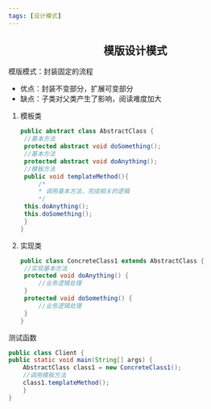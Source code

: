 ```yaml
---
tags: [设计模式]
---
```

## <center>模版设计模式</center>

模版模式：封装固定的流程

* 优点：封装不变部分，扩展可变部分
* 缺点：子类对父类产生了影响，阅读难度加大


1. 模板类

   ```java
   public abstract class AbstractClass {
   	//基本方法
   	protected abstract void doSomething();
   	//基本方法
   	protected abstract void doAnything();
   	//模板方法
   	public void templateMethod(){
   		/*
   		* 调用基本方法，完成相关的逻辑
   		*/
   	this.doAnything();
   	this.doSomething();
   	}
   }
   ```

2. 实现类

   ```java
   public class ConcreteClass1 extends AbstractClass {
   	//实现基本方法
   	protected void doAnything() {
   		//业务逻辑处理
   	}
   	protected void doSomething() {
   		//业务逻辑处理
   	}
   }
   
   ```



测试函数

```java
public class Client {
public static void main(String[] args) {
	AbstractClass class1 = new ConcreteClass1();
	//调用模板方法
	class1.templateMethod();
	}
}
```

